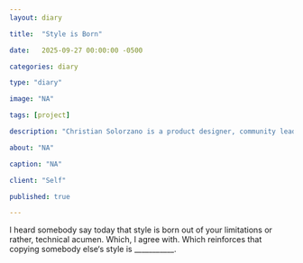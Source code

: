 ```yaml
---
layout: diary

title:  "Style is Born"

date:   2025-09-27 00:00:00 -0500

categories: diary

type: "diary"

image: "NA"

tags: [project]

description: "Christian Solorzano is a product designer, community leader, educator, and podcast host."

about: "NA"

caption: "NA"

client: "Self"

published: true

---
```

I heard somebody say today that style is born out of your limitations or rather, technical acumen. Which, I agree 
with. Which reinforces that copying somebody else‘s style is ___________. 